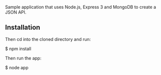  Sample application that uses Node.js, Express 3 and MongoDB to create a JSON API. 


## Installation

Then cd into the cloned directory and run: 

$ npm install

Then run the app: 

$ node app
